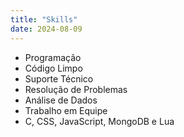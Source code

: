 ```yaml
---
title: "Skills"
date: 2024-08-09
---
```

- Programação
- Código Limpo
- Suporte Técnico
- Resolução de Problemas
- Análise de Dados
- Trabalho em Equipe
- C, CSS, JavaScript, MongoDB e Lua
